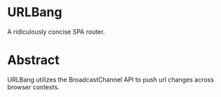 # URLBang

A ridiculously concise SPA router.

# Abstract

URLBang utilizes the BroadcastChannel API to push url changes across browser
contexts.
